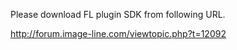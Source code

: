 Please download FL plugin SDK from following URL.

<http://forum.image-line.com/viewtopic.php?t=12092>

